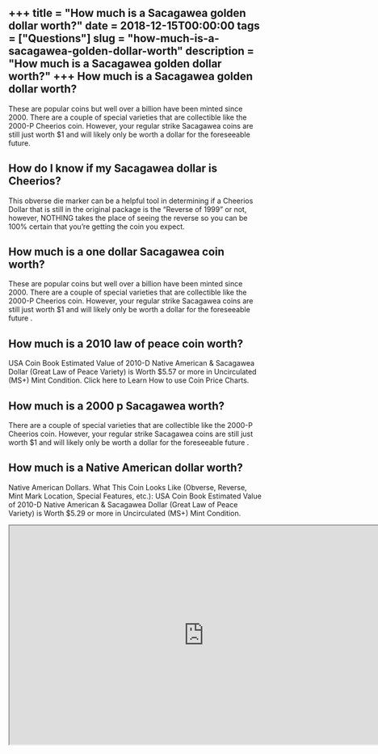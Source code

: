 +++
title = "How much is a Sacagawea golden dollar worth?"
date = 2018-12-15T00:00:00
tags = ["Questions"]
slug = "how-much-is-a-sacagawea-golden-dollar-worth"
description = "How much is a Sacagawea golden dollar worth?"
+++
How much is a Sacagawea golden dollar worth?
--------------------------------------------

These are popular coins but well over a billion have been minted since 2000. There are a couple of special varieties that are collectible like the 2000-P Cheerios coin. However, your regular strike Sacagawea coins are still just worth $1 and will likely only be worth a dollar for the foreseeable future.

How do I know if my Sacagawea dollar is Cheerios?
-------------------------------------------------

This obverse die marker can be a helpful tool in determining if a Cheerios Dollar that is still in the original package is the “Reverse of 1999” or not, however, NOTHING takes the place of seeing the reverse so you can be 100% certain that you’re getting the coin you expect.

How much is a one dollar Sacagawea coin worth?
----------------------------------------------

These are popular coins but well over a billion have been minted since 2000. There are a couple of special varieties that are collectible like the 2000-P Cheerios coin. However, your regular strike Sacagawea coins are still just worth $1 and will likely only be worth a dollar for the foreseeable future .

How much is a 2010 law of peace coin worth?
-------------------------------------------

USA Coin Book Estimated Value of 2010-D Native American &amp; Sacagawea Dollar (Great Law of Peace Variety) is Worth $5.57 or more in Uncirculated (MS+) Mint Condition. Click here to Learn How to use Coin Price Charts.

How much is a 2000 p Sacagawea worth?
-------------------------------------

There are a couple of special varieties that are collectible like the 2000-P Cheerios coin. However, your regular strike Sacagawea coins are still just worth $1 and will likely only be worth a dollar for the foreseeable future .

How much is a Native American dollar worth?
-------------------------------------------

Native American Dollars. What This Coin Looks Like (Obverse, Reverse, Mint Mark Location, Special Features, etc.): USA Coin Book Estimated Value of 2010-D Native American &amp; Sacagawea Dollar (Great Law of Peace Variety) is Worth $5.29 or more in Uncirculated (MS+) Mint Condition.

<iframe allow="accelerometer; autoplay; clipboard-write; encrypted-media; gyroscope; picture-in-picture" allowfullscreen="" class="__youtube_prefs__  epyt-is-override  no-lazyload" data-no-lazy="1" data-origheight="433" data-origwidth="770" data-skipgform_ajax_framebjll="" height="433" id="_ytid_32544" loading="lazy" src="https://www.youtube.com/embed/YU4Rt8D4rmA?enablejsapi=1&autoplay=0&cc_load_policy=0&cc_lang_pref=&iv_load_policy=1&loop=0&modestbranding=0&rel=1&fs=1&playsinline=0&autohide=2&theme=dark&color=red&controls=1&" title="YouTube player" width="770"></iframe>